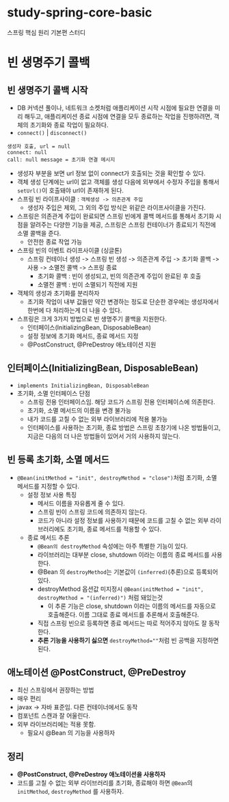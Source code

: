 # study-spring-core-basic
스프링 핵심 원리 기본편 스터디

# 빈 생명주기 콜백

## 빈 생명주기 콜백 시작 
- DB 커넥션 풀이나, 네트워크 소켓처럼 애플리케이션 시작 시점에 필요한 연결을 미리 해두고, 애플리케이션 종료 시점에 연결을 모두 종료하는 작업을 진행하려면, 객체의 초기화와 종료 작업이 필요하다.
- `connect()` | `disconnect()`

```
생성자 호출, url = null
connect: null
call: null message = 초기화 연결 메시지
```
- 생성자 부분을 보면 url 정보 없이 connect가 호출되는 것을 확인할 수 있다. 
- 객체 생성 단계에는 url이 없고 객체를 생성 다음에 외부에서 수정자 주입을 통해서 `setUrl()`이 호출돼야 url이 존재하게 된다. 
- 스프링 빈 라이프사이클 : `객체생성 -> 의존관계 주입` 
  - 생성자 주입은 제외, 그 외의 주입 방식은 위같은 라이프사이클을 가진다. 
- 스프링은 의존관계 주입이 완료되면 스프링 빈에게 콜백 메서드를 통해서 초기화 시점을 알려주는 다양한 기능을 제공, 스프링은 스프링 컨테이너가 종료되기 직전에 소멸 콜백을 준다.
  - 안전한 종료 작업 가능 
- 스프링 빈의 이벤트 라이프사이클 (싱글톤)
  - 스프링 컨테이너 생성 -> 스프링 빈 생성 -> 의존관계 주입 -> 초기화 콜백 -> 사용 -> 소멸전 콜백 -> 스프링 종료 
    - 초기화 콜백 : 빈이 생성되고, 빈의 의존관계 주입이 완료된 후 호출
    - 소멸전 콜백 : 빈이 소멸되기 직전에 지원 
- 객체의 생성과 초기화를 분리하자 
  - 초기화 작업이 내부 값들만 약간 변경하는 정도로 단순한 경우에는 생성자에서 한번에 다 처리하는게 더 나을 수 있다.
- 스프링은 크게 3가지 방법으로 빈 생명주기 콜백을 지원한다. 
  - 인터페이스(InitializingBean, DisposableBean)
  - 설정 정보에 초기화 메서드, 종료 메서드 지정 
  - @PostConstruct, @PreDestroy 애노테이션 지원

## 인터페이스(InitializingBean, DisposableBean)
- `implements InitializingBean, DisposableBean`
- 초기화, 소멸 인터페이스 단점
  - 스프링 전용 인터페이스임. 해당 코드가 스프링 전용 인터페이스에 의존한다.
  - 초기화, 소멸 메서드의 이름을 변경 불가능 
  - 내가 코드를 고칠 수 없는 외부 라이브러리에 적용 불가능 
  - 인터페이스를 사용하는 초기화, 종료 방법은 스프링 초창기에 나온 방법들이고, 지금은 다음의 더 나은 방법들이 있어서 거의 사용하지 않는다. 

## 빈 등록 초기화, 소멸 메서드
- `@Bean(initMethod = "init", destroyMethod = "close")`처럼 초기화, 소멸 메서드를 지정할 수 있다. 
  - 설정 정보 사용 특징
    - 메서드 이름을 자유롭게 줄 수 있다.
    - 스프링 빈이 스프링 코드에 의존하지 않는다.
    - 코드가 아니라 설정 정보를 사용하기 때문에 코드를 고칠 수 없는 외부 라이브러리에도 초기화, 종료 메서드를 적용할 수 있다. 
  - 종료 메서드 추론
    - `@Bean의 destroyMethod` 속성에는 아주 특별한 기능이 있다. 
    - 라이브러리는 대부분 close, shutdown 이라는 이름의 종료 메서드를 사용한다. 
    - @Bean 의 `destroyMethod`는 기본값이 `(inferred)`(추론)으로 등록되어 있다.
    - destroyMethod 옵션값 미지정시 `@Bean(initMethod = "init", destroyMethod = "(inferred)")` 처럼 돼있는것 
      - 이 추론 기능은 close, shutdown 이라는 이름의 메서드를 자동으로 호출해준다. 이름 그대로 종료 메서드를 추론해서 호출해준다. 
    - 직접 스프링 빈으로 등록하면 종료 메서드는 따로 적어주지 않아도 잘 동작한다. 
    - **추론 기능을 사용하기 싫으면** `destroyMethod=""`처럼 빈 공백을 지정하면 된다. 

## 애노테이션 @PostConstruct, @PreDestroy
- 최신 스프링에서 권장하는 방법
- 매우 편리 
- javax -> 자바 표준임. 다른 컨테이너에서도 동작 
- 컴포넌트 스캔과 잘 어울린다. 
- 외부 라이브러리에는 적용 못함. 
  - 필요시 @Bean 의 기능을 사용하자 

## 정리 
- **@PostConstruct, @PreDestroy 애노테이션을 사용하자**
- 코드를 고칠 수 없는 외부 라이브러리를 초기화, 종료해야 하면 `@Bean`의 `initMethod`, `destroyMethod` 를 사용하자. 